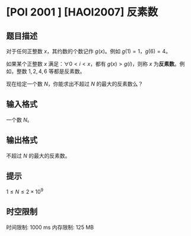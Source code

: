 # [POI 2001 ] [HAOI2007] 反素数

## 题目描述

对于任何正整数 $x$，其约数的个数记作 $g(x)$。例如 $g(1)=1$，$g(6)=4$。

如果某个正整数 $x$ 满足：$\forall 0 \lt i \lt x$，都有 $g(x) \gt g(i)$，则称 $x$ 为**反素数**。例如，整数 $1,2,4,6$ 等都是反素数。

现在给定一个数 $N$，你能求出不超过 $N$ 的最大的反素数么？

## 输入格式

一个数 $N$。

## 输出格式

不超过 $N$ 的最大的反素数。

## 提示

$1 \leq N \leq 2 \times 10^9$

## 时空限制

时间限制: 1000 ms
内存限制: 125 MB
